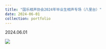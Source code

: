 ```yaml
---
title: "国乐相声协会2024年毕业生相声专场（八里台）"
date: 2024-06-01
collection: portfolio
---
```


2024.06.01

<img src="https://llddeddym.github.io/images/2024-06-01.jpg"/>